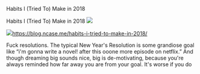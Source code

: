 Habits I (Tried To) Make in 2018

Habits I (Tried To) Make in 2018
![](../_resources/a4d2ce2d3dd86b971af6afa148911b9a.png)

![](../_resources/36e47e74810a0d8c32a77f495c49cf8e.png)https://blog.ncase.me/habits-i-tried-to-make-in-2018/

Fuck resolutions. The typical New Year's Resolution is some grandiose goal like “i'm gonna write a novel! after this ooone more episode on netflix.” And though dreaming big sounds nice, big is de-motivating, because you're always reminded how far away you are from your goal. It's worse if you do
